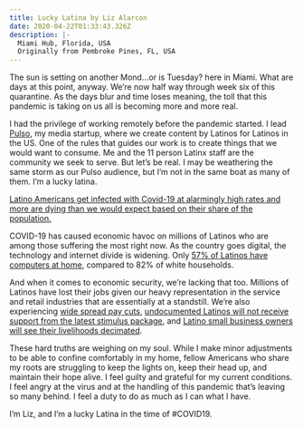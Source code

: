 ```yaml
---
title: Lucky Latina by Liz Alarcon
date: 2020-04-22T01:33:43.326Z
description: |-
  Miami Hub, Florida, USA
  Originally from Pembroke Pines, FL, USA
---
```

The sun is setting on another Mond...or is Tuesday? here in Miami. What are days at this point, anyway. We’re now half way through week six of this quarantine. As the days blur and time loses meaning, the toll that this pandemic is taking on us all is becoming more and more real.

I had the privilege of working remotely before the pandemic started. I lead [Pulso](https://www.google.com/url?q=https://www.google.com/url?q%3Dhttps://projectpulso.org/%26amp;sa%3DD%26amp;ust%3D1587522740032000&sa=D&ust=1587522740041000&usg=AFQjCNFM4xU0-POmAGeLh1KD4kua2Zt2sw), my media startup, where we create content by Latinos for Latinos in the US. One of the rules that guides our work is to create things that we would want to consume. Me and the 11 person Latinx staff are the community we seek to serve. But let’s be real. I may be weathering the same storm as our Pulso audience, but I’m not in the same boat as many of them. I’m a lucky latina.

[Latino Americans get infected with Covid-19 at alarmingly high rates and more are dying than we would expect based on their share of the population.](https://www.google.com/url?q=https://www.google.com/url?q%3Dhttps://www.vox.com/2020/4/17/21225610/us-coronavirus-death-rates-blacks-latinos-whites%26amp;sa%3DD%26amp;ust%3D1587522740032000&sa=D&ust=1587522740042000&usg=AFQjCNHKnqDUItPIR7KrpImhLbX6JIIeIg)

COVID-19 has caused economic havoc on millions of Latinos who are among those suffering the most right now. As the country goes digital, the technology and internet divide is widening. Only [57% of Latinos have computers at home](https://www.google.com/url?q=https://www.google.com/url?q%3Dhttps://thehill.com/latino/492621-online-campaigning-poses-new-challenge-for-reaching-minorities%26amp;sa%3DD%26amp;ust%3D1587522740033000&sa=D&ust=1587522740042000&usg=AFQjCNFmccn-w6fhsNxis0nO9HysDDkeWA), compared to 82% of white households.

And when it comes to economic security, we’re lacking that too. Millions of Latinos have lost their jobs given our heavy representation in the service and retail industries that are essentially at a standstill. We’re also experiencing [wide spread pay cuts](https://www.google.com/url?q=https://www.google.com/url?q%3Dhttps://www.pewresearch.org/fact-tank/2020/04/03/u-s-latinos-among-hardest-hit-by-pay-cuts-job-losses-due-to-coronavirus/%26amp;sa%3DD%26amp;ust%3D1587522740033000&sa=D&ust=1587522740042000&usg=AFQjCNGbrqsKtxAnf4idS-yqUlREunmpYg), [undocumented Latinos will not receive support from the latest stimulus package](https://www.google.com/url?q=https://www.google.com/url?q%3Dhttps://www.texastribune.org/2020/04/16/texas-undocumented-workers-stimulus-checks/%26amp;sa%3DD%26amp;ust%3D1587522740033000&sa=D&ust=1587522740042000&usg=AFQjCNGWuE4TT_x8ingUoZPc_mzIgcBEfA), and [Latino small business owners will see their livelihoods decimated](https://www.google.com/url?q=https://www.google.com/url?q%3Dhttps://news.yahoo.com/coronavirus-could-decimate-latino-wealth-112125711.html?guccounter%253D1%2526guce_referrer%253DaHR0cHM6Ly93d3cuZ29vZ2xlLmNvbS8%2526guce_referrer_sig%253DAQAAAA0fqw2Rr3XWZMpUpqvDtW-pQv0aV6pHxkEv-3w56Ty0iu6LJgI2HVZCjkytcLfMrS-hCJP6SLhUVDQ8WxKCGT8HH-3jTmyXColgz_lxSaqdrd-YUMxUvbT28pDjRF0rZhlU065h_nThXTjSNLLjiBmpD_pEWYiDJWL5RHTn1y9U%26amp;sa%3DD%26amp;ust%3D1587522740034000&sa=D&ust=1587522740042000&usg=AFQjCNHtNg4f1iiVevlBIIEKtgK64_Tm8A).

These hard truths are weighing on my soul. While I make minor adjustments to be able to confine comfortably in my home, fellow Americans who share my roots are struggling to keep the lights on, keep their head up, and maintain their hope alive. I feel guilty and grateful for my current conditions. I feel angry at the virus and at the handling of this pandemic that’s leaving so many behind. I feel a duty to do as much as I can what I have.

I’m Liz, and I’m a lucky Latina in the time of #COVID19.